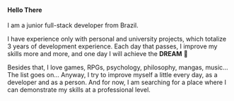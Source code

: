 <h4>Hello There</h4>

I am a junior full-stack developer from Brazil.

I have experience only with personal and university projects, which totalize 3 years of development experience. Each day that passes, I improve my skills more and more, and one day I will achieve the **DREAM** 🙌

Besides that, I love games, RPGs, psychology, philosophy, mangas, music… The list goes on… Anyway, I try to improve myself a little every day, as a developer and as a person. And for now, I am searching for a place where I can demonstrate my skills at a professional level.
